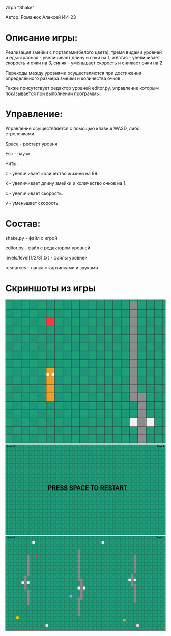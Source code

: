 Игра "Shake"

Автор: Романюк Алексей ИИ-23

# Описание игры:

Реализация змейки с порталами(белого цвета), тремя видами уровней и еды:
красная - увеличивает длину и очки на 1,
жёлтая - увеличивает скорость и очки на 3,
синяя - уменьшает скорость и снижает очки на 2

Переходы между уровнями осуществляются при достижении определённого размера змейки
и количества очков .

Также присутствует редактор уровней editor.py, управление которым показывается при выполнении программы.

# Управление:

Управление осуществляется с помощью клавиш WASD, либо стрелочками.

Space - рестарт уровня

Esc - пауза

Читы:

z - увеличивает количество жизней на 99.

x - увеличивает длину змейки и количество очков на 1.

с - увеличивает скорость.

v - уменьшает скорость.

# Состав:

shake.py - файл с игрой 

editor.py - файл с редактором уровней

levels/level[1/2/3].txt - файлы уровней

resources - папка с картинками и звуками

# Скриншоты из игры
![](1.png)
![](2.png)
![](3.png)